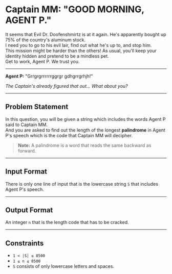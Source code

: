 # Captain MM: "GOOD MORNING, AGENT P."

It seems that Evil Dr. Doofenshmirtz is at it again. He's apparently bought up 75% of the country's aluminum stock.  
I need you to go to his evil lair, find out what he's up to, and stop him.  
This mission might be harder than the others! As usual, you'll keep your identity hidden and pretend to be a mindless pet.  
Get to work, Agent P. We trust you.

---

**Agent P:** "Grrgrgrrrrrrggrgr gdhgrrgrhjh!"  
  
*The Captain's already figured that out... What about you?*

---

## Problem Statement

In this question, you will be given a string which includes the words Agent P said to Captain MM.  
And you are asked to find out the length of the longest **palindrome** in Agent P's speech which is the code that Captain MM will decipher.

> **Note:** A palindrome is a word that reads the same backward as forward.

---

## Input Format

There is only one line of input that is the lowercase string `S` that includes Agent P's speech.

---

## Output Format

An integer `n` that is the length code that has to be cracked.

---

## Constraints

- `1 < |S| ≤ 8500`  
- `1 ≤ n ≤ 8500`  
- `S` consists of only lowercase letters and spaces.
